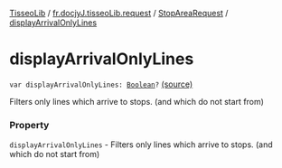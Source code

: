 [TisseoLib](../../index.md) / [fr.docjyJ.tisseoLib.request](../index.md) / [StopAreaRequest](index.md) / [displayArrivalOnlyLines](./display-arrival-only-lines.md)

# displayArrivalOnlyLines

`var displayArrivalOnlyLines: `[`Boolean`](https://kotlinlang.org/api/latest/jvm/stdlib/kotlin/-boolean/index.html)`?` [(source)](https://github.com/docjyJ/TisseoLib/tree/master/src/main/kotlin/fr/docjyJ/tisseoLib/request/StopAreaRequest.kt#L36)

Filters only lines which arrive to stops. (and which do not start from)

### Property

`displayArrivalOnlyLines` - Filters only lines which arrive to stops. (and which do not start from)